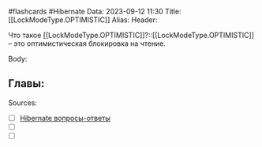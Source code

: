 #flashcards #Hibernate 
Data: 2023-09-12 11:30
Title: [[LockModeType.OPTIMISTIC]]
Alias:
Header:

Что такое [[LockModeType.OPTIMISTIC]]?::[[LockModeType.OPTIMISTIC]] – это оптимистическая блокировка на чтение.
<!--SR:!2023-10-28,5,270-->



Body:






Главы:
-


Sources:
- [ ] [Hibernate вопросы-ответы](https://docs.google.com/document/d/104EUUT-gv7xSalJlJu0DInzlyCVFjC5Sz2gcDoVtfyE/edit)
- [ ] []()
- [ ] []()
